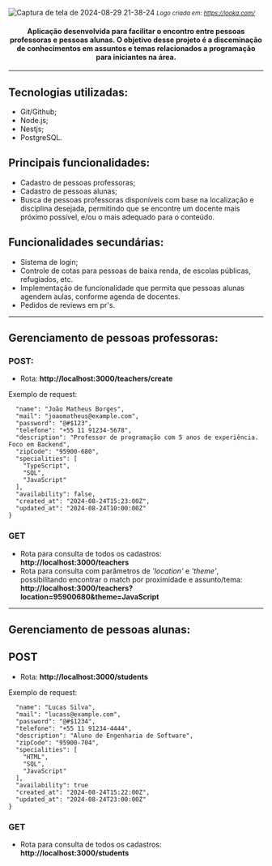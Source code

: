 ![Captura de tela de 2024-08-29 21-38-24](https://github.com/user-attachments/assets/70e76fd9-a2c0-4e43-a3bf-97d0b24878bd)
<small><i> Logo criada em: https://looka.com/ </i></small>

<h4 div align="center">
Aplicação desenvolvida para facilitar o encontro entre pessoas professoras e pessoas alunas. O objetivo desse projeto é a disceminação de conhecimentos em assuntos e temas relacionados a programação para iniciantes na área.
</h4></div>

<hr>

## Tecnologias utilizadas:

- Git/Github;
- Node.js;
- Nestjs;
- PostgreSQL.

## Principais funcionalidades:

- Cadastro de pessoas professoras;
- Cadastro de pessoas alunas;
- Busca de pessoas professoras disponíveis com base na localização e disciplina desejada, permitindo que se encontre um docente mais próximo possível, e/ou o mais adequado para o conteúdo.

## Funcionalidades secundárias:

- Sistema de login;
- Controle de cotas para pessoas de baixa renda, de escolas públicas, refugiados, etc.
- Implementação de funcionalidade que permita que pessoas alunas agendem aulas, conforme agenda de docentes.
- Pedidos de reviews em pr's.

<hr>

## Gerenciamento de pessoas professoras:

### POST:

- Rota: **http://localhost:3000/teachers/create**

Exemplo de request:

```{
  "name": "João Matheus Borges",
  "mail": "joaomatheus@example.com",
  "password": "@#$123",
  "telefone": "+55 11 91234-5678",
  "description": "Professor de programação com 5 anos de experiência. Foco em Backend",
  "zipCode": "95900-680",
  "specialities": [
    "TypeScript",
    "SQL",
    "JavaScript"
  ],
  "availability": false,
  "created_at": "2024-08-24T15:23:00Z",
  "updated_at": "2024-08-24T10:00:00Z"
}
```

### GET

- Rota para consulta de todos os cadastros: **http://localhost:3000/teachers**
- Rota para consulta com parâmetros de _'location'_ e _'theme'_, possibilitando encontrar o match por proximidade e assunto/tema: **http://localhost:3000/teachers?location=95900680&theme=JavaScript**

<hr>

## Gerenciamento de pessoas alunas:

## POST

- Rota: **http://localhost:3000/students**

Exemplo de request:

```{
  "name": "Lucas Silva",
  "mail": "lucass@example.com",
  "password": "@#$1234",
  "telefone": "+55 11 91234-4444",
  "description": "Aluno de Engenharia de Software",
  "zipCode": "95900-704",
  "specialities": [
    "HTML",
    "SQL",
    "JavaScript"
  ],
  "availability": true
  "created_at": "2024-08-24T15:22:00Z",
  "updated_at": "2024-08-24T23:00:00Z"
}
```

### GET

- Rota para consulta de todos os cadastros: **http://localhost:3000/students**
